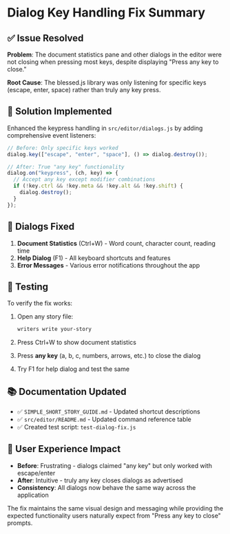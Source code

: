 # Dialog Key Handling Fix Summary

## ✅ Issue Resolved

**Problem**: The document statistics pane and other dialogs in the editor were not closing when pressing most keys, despite displaying "Press any key to close."

**Root Cause**: The blessed.js library was only listening for specific keys (escape, enter, space) rather than truly any key press.

## 🔧 Solution Implemented

Enhanced the keypress handling in `src/editor/dialogs.js` by adding comprehensive event listeners:

```javascript
// Before: Only specific keys worked
dialog.key(["escape", "enter", "space"], () => dialog.destroy());

// After: True "any key" functionality
dialog.on("keypress", (ch, key) => {
  // Accept any key except modifier combinations
  if (!key.ctrl && !key.meta && !key.alt && !key.shift) {
    dialog.destroy();
  }
});
```

## 📝 Dialogs Fixed

1. **Document Statistics** (Ctrl+W) - Word count, character count, reading time
2. **Help Dialog** (F1) - All keyboard shortcuts and features
3. **Error Messages** - Various error notifications throughout the app

## 🧪 Testing

To verify the fix works:

1. Open any story file:

   ```bash
   writers write your-story
   ```

2. Press Ctrl+W to show document statistics

3. Press **any key** (a, b, c, numbers, arrows, etc.) to close the dialog

4. Try F1 for help dialog and test the same

## 📚 Documentation Updated

- ✅ `SIMPLE_SHORT_STORY_GUIDE.md` - Updated shortcut descriptions
- ✅ `src/editor/README.md` - Updated command reference table
- ✅ Created test script: `test-dialog-fix.js`

## 🎯 User Experience Impact

- **Before**: Frustrating - dialogs claimed "any key" but only worked with escape/enter
- **After**: Intuitive - truly any key closes dialogs as advertised
- **Consistency**: All dialogs now behave the same way across the application

The fix maintains the same visual design and messaging while providing the expected functionality users naturally expect from "Press any key to close" prompts.
